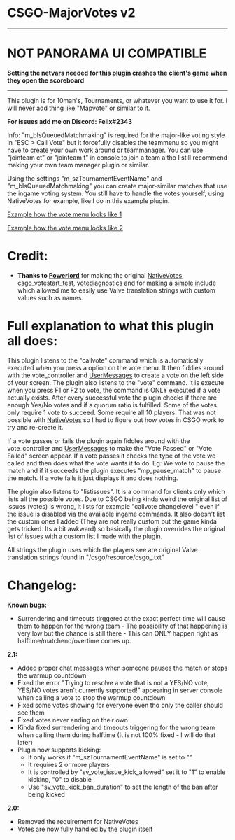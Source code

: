 # CSGO-MajorVotes v2

---

# NOT PANORAMA UI COMPATIBLE
**Setting the netvars needed for this plugin crashes the client's game when they open the scoreboard**

---

This plugin is for 10man's, Tournaments, or whatever you want to use it for. I will never add thing like "Mapvote" or similar to it.

**For issues add me on Discord: Felix#2343**

Info: "m_bIsQueuedMatchmaking" is required for the major-like voting style in "ESC > Call Vote" but it forcefully disables the teammenu so you might have to create your own work around or teammanager. You can use "jointeam ct" or "jointeam t" in console to join a team altho I still recommend making your own team manager plugin or similar.

Using the settings "m_szTournamentEventName" and "m_bIsQueuedMatchmaking" you can create major-similar matches that use the ingame voting system. You still have to handle the votes yourself, using NativeVotes for example, like I do in this example plugin.

[Example how the vote menu looks like 1](https://cdn.discordapp.com/attachments/426980696809144321/427424569087885332/Unbenannt.PNG)

[Example how the vote menu looks like 2](https://cdn.discordapp.com/attachments/426980696809144321/427424570518142976/Unbenannt2.PNG)

# Credit:
- **Thanks to [Powerlord](https://forums.alliedmods.net/member.php?u=38996)** for making the original [NativeVotes](https://forums.alliedmods.net/showthread.php?t=208008), [csgo_votestart_test](https://github.com/powerlord/sourcemod-nativevotes/blob/master/addons/sourcemod/scripting/csgo_votestart_test.sp), [votediagnostics](https://github.com/powerlord/sourcemod-nativevotes/blob/master/addons/sourcemod/scripting/votediagnostics.sp) and for making a [simple include](https://github.com/powerlord/sourcemod-tf2-scramble/blob/master/addons/sourcemod/scripting/include/valve.inc) which allowed me to easily use Valve translation strings with custom values such as names.

# Full explanation to what this plugin all does:
This plugin listens to the "callvote" command which is automatically executed when you press a option on the vote menu. It then fiddles around with the vote_controller and [UserMessages](https://wiki.alliedmods.net/Counter-Strike:_Global_Offensive_UserMessages) to create a vote on the left side of your screen. The plugin also listens to the "vote" command. It is execute when you press F1 or F2 to vote, the command is ONLY executed if a vote actually exists. After every successful vote the plugin checks if there are enough Yes/No votes and if a quorum ratio is fulfilled. Some of the votes only require 1 vote to succeed. Some require all 10 players. That was not possible with [NativeVotes](https://forums.alliedmods.net/showthread.php?t=208008) so I had to figure out how votes in CSGO work to try and re-create it.

If a vote passes or fails the plugin again fiddles around with the vote_controller and [UserMessages](https://wiki.alliedmods.net/Counter-Strike:_Global_Offensive_UserMessages) to make the "Vote Passed" or "Vote Failed" screen appear. If a vote passes it checks the type of the vote we called and then does what the vote wants it to do. Eg: We vote to pause the match and if it succeeds the plugin executes "mp_pause_match" to pause the match. If a vote fails it just displays it and does nothing.

The plugin also listens to "listissues". It is a command for clients only which lists all the possible votes. Due to CSGO being kinda weird the original list of issues (votes) is wrong, it lists for example "callvote changelevel <mapname>" even if the issue is disabled via the available ingame commands. It also doesn't list the custom ones I added (They are not really custom but the game kinda gets tricked. Its a bit awkward) so basically the plugin overrides the original list of issues with a custom list I made with the plugin.

All strings the plugin uses which the players see are original Valve translation strings found in "<csgodir>/csgo/resource/csgo_<language>.txt"

# Changelog:

**Known bugs:**
- Surrendering and timeouts tirggered at the exact perfect time will cause them to happen for the wrong team - The possibility of that happening is very low but the chance is still there - This can ONLY happen right as halftime/matchend/overtime comes up.

**2.1:**
- Added proper chat messages when someone pauses the match or stops the warmup countdown
- Fixed the error "Trying to resolve a vote that is not a YES/NO vote, YES/NO votes aren't currently supported!" appearing in server console when calling a vote to stop the warmup countdown
- Fixed some votes showing for everyone even tho only the caller should see them
- Fixed votes never ending on their own
- Kinda fixed surrendering and timeouts triggering for the wrong team when calling them during halftime (It is not 100% fixed - I will do that later)
- Plugin now supports kicking:
	- It only works if "m_szTournamentEventName" is set to ""
	- It requires 2 or more players
	- It is controlled by "sv_vote_issue_kick_allowed" set it to "1" to enable kicking, "0" to disable
	- Use "sv_vote_kick_ban_duration" to set the length of the ban after being kicked

**2.0:**
- Removed the requirement for NativeVotes
- Votes are now fully handled by the plugin itself
